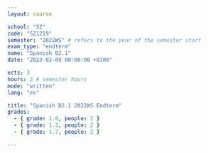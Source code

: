 ```yaml
---
layout: course

school: "SZ"
code: "SZ1219"
semester: "2022WS" # refers to the year of the semester start
exam_type: "endterm"
name: "Spanish B2.1"
date: "2023-02-09 00:00:00 +0100"

ects: 3
hours: 2 # semester hours
mode: "written"
lang: "es"

title: "Spanish B2.1 2022WS Endterm"
grades:
  - { grade: 1.0, people: 2 }
  - { grade: 1.3, people: 2 }
  - { grade: 1.7, people: 2 }

---
```



